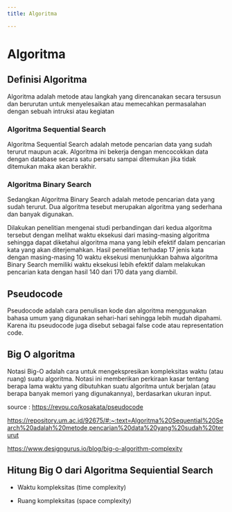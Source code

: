 ```yaml
---
title: Algoritma

---
```


# Algoritma
## Definisi Algoritma
Algoritma adalah metode atau langkah yang direncanakan secara tersusun dan berurutan untuk menyelesaikan atau memecahkan permasalahan dengan sebuah intruksi atau kegiatan

### Algoritma Sequential Search
Algoritma Sequential Search adalah metode pencarian data yang sudah terurut maupun acak. Algoritma ini bekerja dengan mencocokkan data dengan database secara satu persatu sampai ditemukan jika tidak ditemukan maka akan berakhir.

### Algoritma Binary Search
 Sedangkan Algoritma Binary Search adalah metode pencarian data yang sudah terurut. Dua algoritma tesebut merupakan algoritma yang sederhana dan banyak digunakan. 
 
 Dilakukan penelitian mengenai studi perbandingan dari kedua algoritma tersebut dengan melihat waktu eksekusi dari masing-masing algoritma sehingga dapat diketahui algoritma mana yang lebih efektif dalam pencarian kata yang akan diterjemahkan. Hasil penelitian terhadap 17 jenis kata dengan masing-masing 10 waktu eksekusi menunjukkan bahwa algoritma Binary Search memiliki waktu eksekusi lebih efektif dalam melakukan pencarian kata dengan hasil 140 dari 170 data yang diambil.
## Pseudocode 
Pseudocode adalah cara penulisan kode dan algoritma menggunakan bahasa umum yang digunakan sehari-hari sehingga lebih mudah dipahami. Karena itu pseudocode juga disebut sebagai false code atau representation code.

## Big O algoritma
Notasi Big-O adalah cara untuk mengekspresikan kompleksitas waktu (atau ruang) suatu algoritma. Notasi ini memberikan perkiraan kasar tentang berapa lama waktu yang dibutuhkan suatu algoritma untuk berjalan (atau berapa banyak memori yang digunakannya), berdasarkan ukuran input.


source : https://revou.co/kosakata/pseudocode

https://repository.um.ac.id/92675/#:~:text=Algoritma%20Sequential%20Search%20adalah%20metode,pencarian%20data%20yang%20sudah%20terurut

https://www.designgurus.io/blog/big-o-algorithm-complexity

## Hitung Big O dari Algoritma Sequiential Search
* Waktu kompleksitas (time complexity)

* Ruang kompleksitas (space complexity)